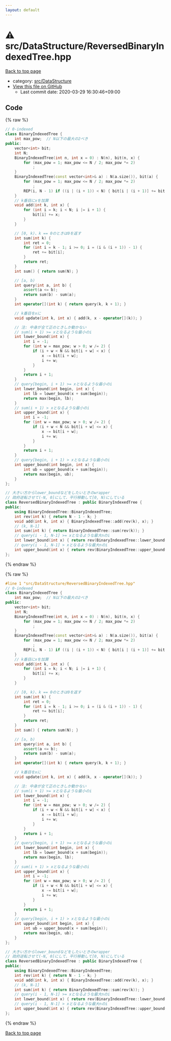 ```yaml
---
layout: default
---
```


<!-- mathjax config similar to math.stackexchange -->
<script type="text/javascript" async
  src="https://cdnjs.cloudflare.com/ajax/libs/mathjax/2.7.5/MathJax.js?config=TeX-MML-AM_CHTML">
</script>
<script type="text/x-mathjax-config">
  MathJax.Hub.Config({
    TeX: { equationNumbers: { autoNumber: "AMS" }},
    tex2jax: {
      inlineMath: [ ['$','$'] ],
      processEscapes: true
    },
    "HTML-CSS": { matchFontHeight: false },
    displayAlign: "left",
    displayIndent: "2em"
  });
</script>

<script type="text/javascript" src="https://cdnjs.cloudflare.com/ajax/libs/jquery/3.4.1/jquery.min.js"></script>
<script src="https://cdn.jsdelivr.net/npm/jquery-balloon-js@1.1.2/jquery.balloon.min.js" integrity="sha256-ZEYs9VrgAeNuPvs15E39OsyOJaIkXEEt10fzxJ20+2I=" crossorigin="anonymous"></script>
<script type="text/javascript" src="../../../assets/js/copy-button.js"></script>
<link rel="stylesheet" href="../../../assets/css/copy-button.css" />


# :warning: src/DataStructure/ReversedBinaryIndexedTree.hpp

<a href="../../../index.html">Back to top page</a>

* category: <a href="../../../index.html#e73c6b5872115ad0f2896f8e8476ef39">src/DataStructure</a>
* <a href="{{ site.github.repository_url }}/blob/master/src/DataStructure/ReversedBinaryIndexedTree.hpp">View this file on GitHub</a>
    - Last commit date: 2020-03-29 16:30:46+09:00




## Code

<a id="unbundled"></a>
{% raw %}
```cpp
// 0-indexed
class BinaryIndexedTree {
    int max_pow;  // N以下の最大の2べき
public:
    vector<int> bit;
    int N;
    BinaryIndexedTree(int n, int x = 0) : N(n), bit(n, x) {
        for (max_pow = 1; max_pow <= N / 2; max_pow *= 2)
            ;
    }
    BinaryIndexedTree(const vector<int>& a) : N(a.size()), bit(a) {
        for (max_pow = 1; max_pow <= N / 2; max_pow *= 2)
            ;
        REP(i, N - 1) if ((i | (i + 1)) < N) { bit[i | (i + 1)] += bit[i]; }
    }
    // k番目にxを加算
    void add(int k, int x) {
        for (int i = k; i < N; i |= i + 1) {
            bit[i] += x;
        }
    }

    // [0, k)、k == 0のときは0を返す
    int sum(int k) {
        int ret = 0;
        for (int i = k - 1; i >= 0; i = (i & (i + 1)) - 1) {
            ret += bit[i];
        }
        return ret;
    }
    int sum() { return sum(N); }

    // [a, b)
    int query(int a, int b) {
        assert(a <= b);
        return sum(b) - sum(a);
    }
    int operator[](int k) { return query(k, k + 1); }

    // k番目をxに
    void update(int k, int x) { add(k, x - operator[](k)); }

    // 注: 中身が全て正のときしか動かない
    // sum(i + 1) >= xとなるような最小のi
    int lower_bound(int x) {
        int i = -1;
        for (int w = max_pow; w > 0; w /= 2) {
            if (i + w < N && bit[i + w] < x) {
                x -= bit[i + w];
                i += w;
            }
        }
        return i + 1;
    }
    // query[begin, i + 1) >= xとなるような最小のi
    int lower_bound(int begin, int x) {
        int lb = lower_bound(x + sum(begin));
        return max(begin, lb);
    }
    // sum(i + 1) > xとなるような最小のi
    int upper_bound(int x) {
        int i = -1;
        for (int w = max_pow; w > 0; w /= 2) {
            if (i + w < N && bit[i + w] <= x) {
                x -= bit[i + w];
                i += w;
            }
        }
        return i + 1;
    }
    // query[begin, i + 1) > xとなるような最小のi
    int upper_bound(int begin, int x) {
        int ub = upper_bound(x + sum(begin));
        return max(begin, ub);
    }
};

// 大きい方からlower_boundなどをしたいときのwrapper
// 政府逆転させて(-N, 0]にして、平行移動して[0, N)にしている
class ReversedBinaryIndexedTree : public BinaryIndexedTree {
public:
    using BinaryIndexedTree::BinaryIndexedTree;
    int rev(int k) { return N - 1 - k; }
    void add(int k, int x) { BinaryIndexedTree::add(rev(k), x); }
    // (k, N-1]
    int sum(int k) { return BinaryIndexedTree::sum(rev(k)); }
    // query(i - 1, N-1] >= xとなるような最大nのi
    int lower_bound(int x) { return rev(BinaryIndexedTree::lower_bound(x)); }
    // query(i - 1, N-1] > xとなるような最大nのi
    int upper_bound(int x) { return rev(BinaryIndexedTree::upper_bound(x)); }
};

```
{% endraw %}

<a id="bundled"></a>
{% raw %}
```cpp
#line 1 "src/DataStructure/ReversedBinaryIndexedTree.hpp"
// 0-indexed
class BinaryIndexedTree {
    int max_pow;  // N以下の最大の2べき
public:
    vector<int> bit;
    int N;
    BinaryIndexedTree(int n, int x = 0) : N(n), bit(n, x) {
        for (max_pow = 1; max_pow <= N / 2; max_pow *= 2)
            ;
    }
    BinaryIndexedTree(const vector<int>& a) : N(a.size()), bit(a) {
        for (max_pow = 1; max_pow <= N / 2; max_pow *= 2)
            ;
        REP(i, N - 1) if ((i | (i + 1)) < N) { bit[i | (i + 1)] += bit[i]; }
    }
    // k番目にxを加算
    void add(int k, int x) {
        for (int i = k; i < N; i |= i + 1) {
            bit[i] += x;
        }
    }

    // [0, k)、k == 0のときは0を返す
    int sum(int k) {
        int ret = 0;
        for (int i = k - 1; i >= 0; i = (i & (i + 1)) - 1) {
            ret += bit[i];
        }
        return ret;
    }
    int sum() { return sum(N); }

    // [a, b)
    int query(int a, int b) {
        assert(a <= b);
        return sum(b) - sum(a);
    }
    int operator[](int k) { return query(k, k + 1); }

    // k番目をxに
    void update(int k, int x) { add(k, x - operator[](k)); }

    // 注: 中身が全て正のときしか動かない
    // sum(i + 1) >= xとなるような最小のi
    int lower_bound(int x) {
        int i = -1;
        for (int w = max_pow; w > 0; w /= 2) {
            if (i + w < N && bit[i + w] < x) {
                x -= bit[i + w];
                i += w;
            }
        }
        return i + 1;
    }
    // query[begin, i + 1) >= xとなるような最小のi
    int lower_bound(int begin, int x) {
        int lb = lower_bound(x + sum(begin));
        return max(begin, lb);
    }
    // sum(i + 1) > xとなるような最小のi
    int upper_bound(int x) {
        int i = -1;
        for (int w = max_pow; w > 0; w /= 2) {
            if (i + w < N && bit[i + w] <= x) {
                x -= bit[i + w];
                i += w;
            }
        }
        return i + 1;
    }
    // query[begin, i + 1) > xとなるような最小のi
    int upper_bound(int begin, int x) {
        int ub = upper_bound(x + sum(begin));
        return max(begin, ub);
    }
};

// 大きい方からlower_boundなどをしたいときのwrapper
// 政府逆転させて(-N, 0]にして、平行移動して[0, N)にしている
class ReversedBinaryIndexedTree : public BinaryIndexedTree {
public:
    using BinaryIndexedTree::BinaryIndexedTree;
    int rev(int k) { return N - 1 - k; }
    void add(int k, int x) { BinaryIndexedTree::add(rev(k), x); }
    // (k, N-1]
    int sum(int k) { return BinaryIndexedTree::sum(rev(k)); }
    // query(i - 1, N-1] >= xとなるような最大nのi
    int lower_bound(int x) { return rev(BinaryIndexedTree::lower_bound(x)); }
    // query(i - 1, N-1] > xとなるような最大nのi
    int upper_bound(int x) { return rev(BinaryIndexedTree::upper_bound(x)); }
};

```
{% endraw %}

<a href="../../../index.html">Back to top page</a>

